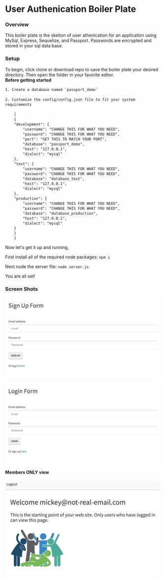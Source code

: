# User Authenication Boiler Plate

### Overview

This boiler plate is the skelton of user athenication for an application using MySql, Express, Sequelize, and Passport.  Passwords are encrypted and stored in your sql data base. 

### Setup

To begin, click clone or download repo to save the boiler plate your desired directory.  Then open the folder in your favorite editor.  
    **Before getting started**
    
    1. Create a database named `passport_demo`

    2. Customize the config/config.json file to fit your system requirements

        [
        {
        "development": {
            "username": "CHANGE THIS FOR WHAT YOU NEED",
            "password": "CHANGE THIS FOR WHAT YOU NEED",
            "port": "SET THIS TO MATCH YOUR PORT",
            "database": "passport_demo",
            "host": "127.0.0.1",
            "dialect": "mysql"
        },
        "test": {
            "username": "CHANGE THIS FOR WHAT YOU NEED",
            "password": "CHANGE THIS FOR WHAT YOU NEED",
            "database": "database_test",
            "host": "127.0.0.1",
            "dialect": "mysql"
        },
        "production": {
            "username": "CHANGE THIS FOR WHAT YOU NEED",
            "password": "CHANGE THIS FOR WHAT YOU NEED",
            "database": "database_production",
            "host": "127.0.0.1",
            "dialect": "mysql"
        }
        }
        ]

Now let's get it up and running,

First install all of the required node packages:
`npm i`

Next node the server file:
`node server.js`

You are all set!

### Screen Shots

![](public/images/sign-up.png)

![](public/images/signin.png)
#### Members ONLY view
![](public/images/member.png)